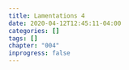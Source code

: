 ```yaml
---
title: Lamentations 4
date: 2020-04-12T12:45:11-04:00
categories: []
tags: []
chapter: "004"
inprogress: false
---
```



